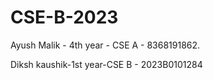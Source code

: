 # CSE-B-2023
Ayush Malik - 4th year - CSE A - 8368191862.  







Diksh kaushik-1st year-CSE B -
2023B0101284
